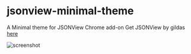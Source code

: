 # jsonview-minimal-theme
A Minimal theme for JSONView Chrome add-on
Get JSONView by gildas [here](https://chrome.google.com/webstore/detail/jsonview/chklaanhfefbnpoihckbnefhakgolnmc/related)


![screenshot](https://puu.sh/BNtdz/b078efb433.png)

